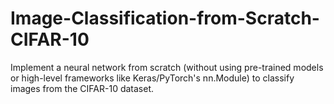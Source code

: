 # Image-Classification-from-Scratch-CIFAR-10
Implement a neural network from scratch (without using pre-trained models or high-level  frameworks like Keras/PyTorch's nn.Module) to classify images from the CIFAR-10 dataset.
